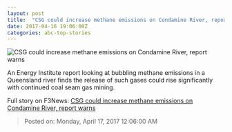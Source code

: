 ```yaml
---
layout: post
title:  "CSG could increase methane emissions on Condamine River, report warns"
date: 2017-04-16 19:06:00Z
categories: abc-top-stories
---
```


![CSG could increase methane emissions on Condamine River, report warns](http://www.abc.net.au/news/image/7139680-1x1-700x700.jpg)

An Energy Institute report looking at bubbling methane emissions in a Queensland river finds the release of such gases could rise significantly with continued coal seam gas mining.


Full story on F3News: [CSG could increase methane emissions on Condamine River, report warns](http://www.f3nws.com/n/E2GNMH)

> Posted on: Monday, April 17, 2017 12:06:00 AM
